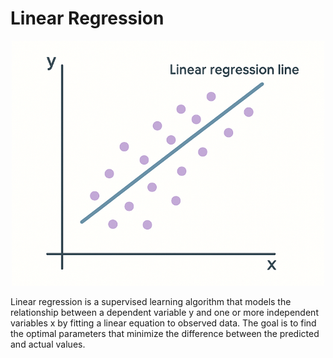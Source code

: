 # Linear Regression 

<p align="center">
  <img src="../../Images/Linear%20Regression.png" width="500"/>
</p>

Linear regression is a supervised learning algorithm that models the relationship between a dependent variable y and one or more independent variables x by fitting a linear equation to observed data. The goal is to find the optimal parameters that minimize the difference between the predicted and actual values.

